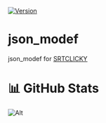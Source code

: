 [![Version](https://img.shields.io/github/v/release/faisalri/json_modef?color=%230567ff&label=Latest%20Release&style=for-the-badge)](https://github.com/faisalri/json_modef//releases)

# json_modef
json_modef for [SRTCLICKY](https://github.com/endang-ismaya/IRS-YPN/releases/tag/srt_clicky_v020)

# 📊 GitHub Stats
![Alt](https://repobeats.axiom.co/api/embed/460b7808d28a66ad7a8f49fab4e260fbf4881003.svg "Repobeats analytics image")

